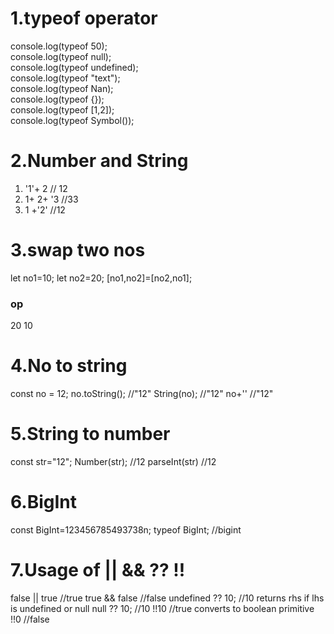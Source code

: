 # 1.typeof operator
 console.log(typeof 50); <br />
 console.log(typeof null); <br />
console.log(typeof undefined); <br />
console.log(typeof "text"); <br />
console.log(typeof Nan); <br />
console.log(typeof {}); <br />
console.log(typeof [1,2]); <br />
console.log(typeof Symbol());  <br />

# 2.Number and String
1. '1'+ 2    // 12
2.  1+ 2+ '3   //33
3.  1 +'2'  //12

# 3.swap two nos
let no1=10;
let no2=20;
[no1,no2]=[no2,no1];
 ### op
  20 10 
 
 # 4.No to string
 const no = 12; 
no.toString();  //"12"
String(no);      //"12"
no+''            //"12"

# 5.String to number
const str="12";
Number(str);    //12
parseInt(str)   //12

# 6.BigInt
const BigInt=123456785493738n;
typeof BigInt;                      //bigint

# 7.Usage of || && ?? !!
false || true    //true
true && false    //false
undefined ?? 10; //10 returns rhs if lhs is undefined or null
null ?? 10;      //10
!!10        //true converts to boolean primitive
!!0         //false
 
